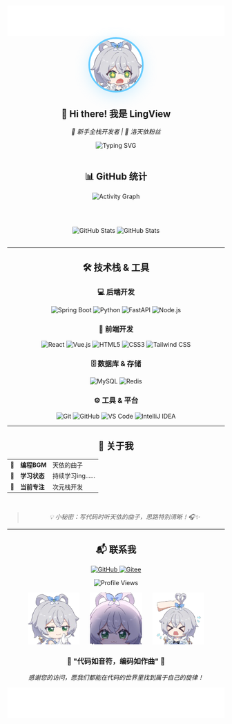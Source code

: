 <div align="center">
  <img src="images/header.svg"/>
</div>

<!-- 个人头像和介绍 -->
<div align="center">
  <img src="images/tianyi.png" width="120" style="border-radius: 50%; border: 4px solid #66ccff; box-shadow: 0 8px 32px rgba(102, 204, 255, 0.3);"/>

<h2>👋 Hi there! 我是 LingView</h2>
  <p><em>🚀 新手全栈开发者 | 💙 洛天依粉丝</em></p>
</div>

<!-- 动态打字效果 -->
<div align="center">
  <img src="https://readme-typing-svg.demolab.com?font=LXGW+WenKai+TC&size=24&pause=1000&color=66CCFF&center=true&vCenter=true&random=false&width=600&height=60&lines=Welcome+to+my+GitHub+profile!+%F0%9F%8C%9F;%E6%AC%A2%E8%BF%8E%E6%9D%A5%E5%88%B0%E6%88%91%E7%9A%84+GitHub+%E4%B8%BB%E9%A1%B5%EF%BC%81;Coding+with+Luo+Tianyi's+melody+%F0%9F%8E%B5;%e5%92%8c%e5%a4%a9%e4%be%9d%e4%b8%80%e8%b5%b7%e5%bc%80%e5%8f%91%7e" alt="Typing SVG"/>
</div>

<br/>

<!-- GitHub 统计信息 -->
<div align="center">
  <h2>📊 GitHub 统计</h2>

  <!-- 活动图表 - 支持亮色暗色模式 -->
  <picture>
    <source 
      srcset="https://github-readme-activity-graph.vercel.app/graph?username=lingview&theme=github-light&hide_border=true&area=true&custom_title=🎵+Activity+Graph+(Coding+to+the+Beat)&color=66ccff&bg_color=ffffff&area_color=66ccff&line=4da6ff&point=66ccff&title_color=333333&text_color=333333" 
      media="(prefers-color-scheme: light), (prefers-color-scheme: no-preference)" 
    />
    <source 
      srcset="https://github-readme-activity-graph.vercel.app/graph?username=lingview&theme=tokyo-night&hide_border=true&area=true&custom_title=🎵+Activity+Graph+(Coding+to+the+Beat)" 
      media="(prefers-color-scheme: dark)" 
    />
    <img width="900" src="https://github-readme-activity-graph.vercel.app/graph?username=lingview&theme=tokyo-night&hide_border=true&area=true&custom_title=🎵+Activity+Graph+(Coding+to+the+Beat)" alt="Activity Graph"/>
  </picture>

<br/><br/>

  <!-- 统计卡片 - 支持亮色暗色模式 -->
  <div>
    <!-- GitHub Stats -->
    <picture>
      <source 
        srcset="https://github-readme-stats.vercel.app/api?username=lingview&show_icons=true&theme=default&include_all_commits=true&count_private=true&hide_border=true&bg_color=ffffff&title_color=333333&icon_color=66ccff&text_color=333333&border_color=e1e4e8" 
        media="(prefers-color-scheme: light), (prefers-color-scheme: no-preference)" 
      />
      <source 
        srcset="https://github-readme-stats.vercel.app/api?username=lingview&show_icons=true&theme=tokyonight&include_all_commits=true&count_private=true&hide_border=true&bg_color=0D1117&title_color=66ccff&icon_color=66ccff&text_color=ffffff" 
        media="(prefers-color-scheme: dark)" 
      />
      <img height="180em" src="https://github-readme-stats.vercel.app/api?username=lingview&show_icons=true&theme=tokyonight&include_all_commits=true&count_private=true&hide_border=true&bg_color=0D1117&title_color=66ccff&icon_color=66ccff&text_color=ffffff" alt="GitHub Stats"/>
    </picture>
    <img height="180em" src="https://github-readme-stats.vercel.app/api/top-langs/?username=lingview&layout=compact&langs_count=8&theme=tokyonight&hide_border=true&bg_color=00000000&title_color=66ccff" alt="GitHub Stats"/>
  </div>

  <br/>

  <!-- Streak 统计 - 支持亮色暗色模式 -->
  <picture>
    <source srcset="https://github-readme-streak-stats.herokuapp.com/?user=lingview&theme=default&hide_border=true&background=ffffff&stroke=66ccff&ring=66ccff&fire=66ccff&currStreakLabel=333333&sideLabels=333333&sideNums=333333&currStreakNum=333333&dates=666666" media="(prefers-color-scheme: light), (prefers-color-scheme: no-preference)"/>
    <source srcset="https://github-readme-streak-stats.herokuapp.com/?user=lingview&theme=tokyonight&hide_border=true&background=0D1117&stroke=66ccff&ring=66ccff&fire=66ccff&currStreakLabel=66ccff" media="(prefers-color-scheme: dark)"/>
  </picture>
</div>

---

<!-- 技术栈 -->
<div align="center">
  <h2>🛠️ 技术栈 & 工具</h2>

<h3>💻 后端开发</h3>
  <p>
    <img src="https://img.shields.io/badge/Spring_Boot-6DB33F?style=for-the-badge&logo=spring-boot&logoColor=white" alt="Spring Boot"/>
    <img src="https://img.shields.io/badge/Python-FFD43B?style=for-the-badge&logo=python&logoColor=blue" alt="Python"/>
    <img src="https://img.shields.io/badge/FastAPI-009688?style=for-the-badge&logo=fastapi&logoColor=white" alt="FastAPI"/>
    <img src="https://img.shields.io/badge/Node.js-339933?style=for-the-badge&logo=node.js&logoColor=white" alt="Node.js"/>
  </p>

<h3>🎨 前端开发</h3>
  <p>
    <img src="https://img.shields.io/badge/React-61DAFB?style=for-the-badge&logo=react&logoColor=black" alt="React"/>
    <img src="https://img.shields.io/badge/Vue.js-4FC08D?style=for-the-badge&logo=vue.js&logoColor=white" alt="Vue.js"/>
    <img src="https://img.shields.io/badge/HTML5-E34F26?style=for-the-badge&logo=html5&logoColor=white" alt="HTML5"/>
    <img src="https://img.shields.io/badge/CSS3-1572B6?style=for-the-badge&logo=css3&logoColor=white" alt="CSS3"/>
    <img src="https://img.shields.io/badge/Tailwind_CSS-38B2AC?style=for-the-badge&logo=tailwind-css&logoColor=white" alt="Tailwind CSS"/>
  </p>

<h3>🗄️ 数据库 & 存储</h3>
  <p>
    <img src="https://img.shields.io/badge/MySQL-005C84?style=for-the-badge&logo=mysql&logoColor=white" alt="MySQL"/>
    <img src="https://img.shields.io/badge/Redis-DC382D?style=for-the-badge&logo=redis&logoColor=white" alt="Redis"/>
  </p>

<h3>⚙️ 工具 & 平台</h3>
  <p>
    <img src="https://img.shields.io/badge/Git-F05032?style=for-the-badge&logo=git&logoColor=white" alt="Git"/>
    <img src="https://img.shields.io/badge/GitHub-181717?style=for-the-badge&logo=github&logoColor=white" alt="GitHub"/>
    <img src="https://img.shields.io/badge/VS_Code-007ACC?style=for-the-badge&logo=visual-studio-code&logoColor=white" alt="VS Code"/>
    <img src="https://img.shields.io/badge/IntelliJ_IDEA-000000?style=for-the-badge&logo=intellij-idea&logoColor=white" alt="IntelliJ IDEA"/>
  </p>
</div>

---

<!-- 个人特色 -->
<div align="center">
  <h2>💫 关于我</h2>

  <table align="center">
    <tr>
      <td>🎵</td>
      <td><strong>编程BGM</strong></td>
      <td>天依的曲子</td>
    </tr>
    <tr>
      <td>🚀</td>
      <td><strong>学习状态</strong></td>
      <td>持续学习ing......</td>
    </tr>
    <tr>
      <td>🌱</td>
      <td><strong>当前专注</strong></td>
      <td>次元栈开发</td>
    </tr>
  </table>

  <br/>

  <blockquote>
    <p><em>💡 小秘密：写代码时听天依的曲子，思路特别清晰！🎧✨</em></p>
  </blockquote>
</div>

---

<div align="center">
  <h2>📬 联系我</h2>

  <p>
    <a href="https://github.com/lingview">
      <img src="https://img.shields.io/badge/GitHub-lingview-181717?style=for-the-badge&logo=github&logoColor=white" alt="GitHub"/>
    </a>
    <a href="https://gitee.com/lingview">
      <img src="https://img.shields.io/badge/Gitee-lingview-C71D23?style=for-the-badge&logo=gitee&logoColor=white" alt="Gitee"/>
    </a>
  </p>

  <p>
    <img src="https://komarev.com/ghpvc/?username=lingview&style=for-the-badge&color=66ccff" alt="Profile Views"/>
  </p>
</div>

<div align="center">
  <p>
    <img src="images/tianyi1.png" width="120" style="margin: 0 10px;" alt="洛天依1"/>
    <img src="images/luotianyi.png" width="120" style="margin: 0 10px;" alt="洛天依2"/>
    <img src="images/tianyi2.png" width="120" style="margin: 0 10px;" alt="洛天依3"/>
  </p>
</div>

<div align="center">
  <h3>🎵 "代码如音符，编码如作曲" 🎵</h3>
  <p><em>感谢您的访问，愿我们都能在代码的世界里找到属于自己的旋律！</em></p>
</div>

<div align="center">
  <img src="images/footer.svg"/>
</div>